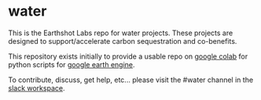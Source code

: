 # water

This is the Earthshot Labs repo for water projects. These projects are designed to support/accelerate carbon sequestration and co-benefits.

This repository exists initially to provide a usable repo on [google colab](https://colab.research.google.com/notebooks/intro.ipynb) for python scripts for [google earth engine](https://earthengine.google.com/).

To contribute, discuss, get help, etc... please visit the \#water channel in the [slack workspace](https://earthshotclimate.slack.com).